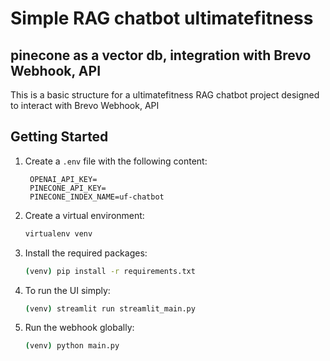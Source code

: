 # Simple RAG chatbot ultimatefitness
## pinecone as a vector db, integration with Brevo Webhook, API

This is a basic structure for a ultimatefitness RAG chatbot project designed to interact with Brevo Webhook, API

## Getting Started

1. Create a `.env` file with the following content:
   ```
    OPENAI_API_KEY=
    PINECONE_API_KEY=
    PINECONE_INDEX_NAME=uf-chatbot
   ```

2. Create a virtual environment:
   ```bash
   virtualenv venv
   ```

3. Install the required packages:
   ```bash
   (venv) pip install -r requirements.txt
   ```

4. To run the UI simply:
   ```bash
   (venv) streamlit run streamlit_main.py
   ```

5. Run the webhook globally:
   ```bash
   (venv) python main.py
   ```